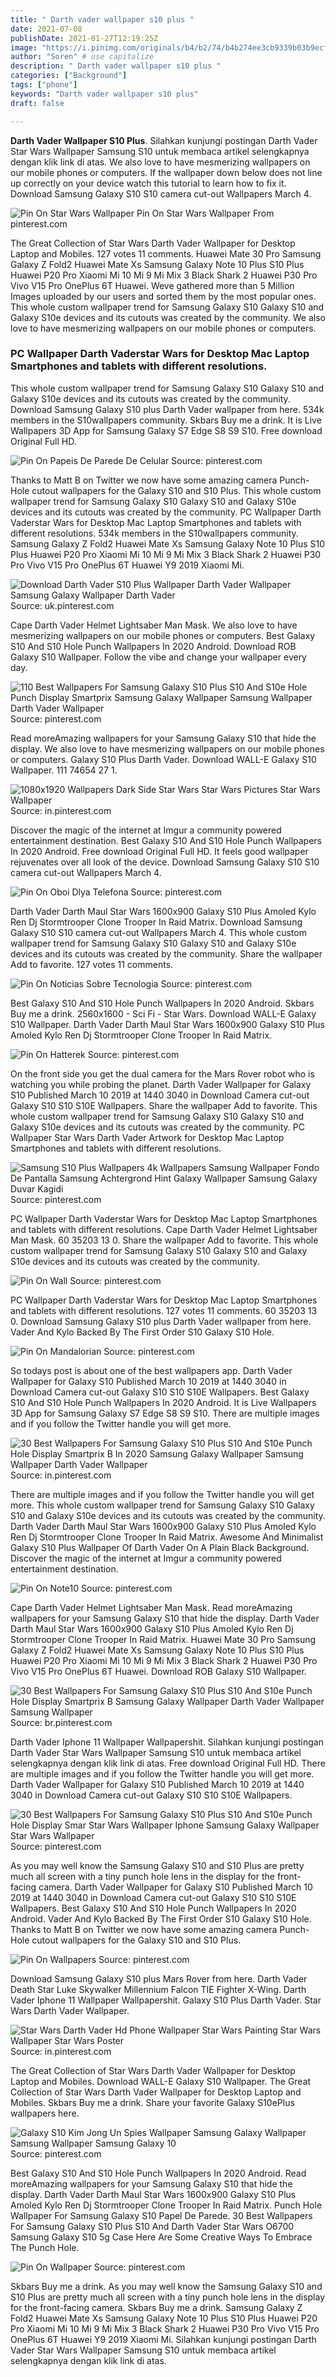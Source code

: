 ```yaml
---
title: " Darth vader wallpaper s10 plus "
date: 2021-07-08
publishDate: 2021-01-27T12:19:25Z
image: "https://i.pinimg.com/originals/b4/b2/74/b4b274ee3cb9339b03b9ecf40938bff5.jpg"
author: "Soren" # use capitalize
description: " Darth vader wallpaper s10 plus "
categories: ["Background"]
tags: ["phone"]
keywords: "Darth vader wallpaper s10 plus"
draft: false

---
```



**Darth Vader Wallpaper S10 Plus**. Silahkan kunjungi postingan Darth Vader Star Wars Wallpaper Samsung S10 untuk membaca artikel selengkapnya dengan klik link di atas. We also love to have mesmerizing wallpapers on our mobile phones or computers. If the wallpaper down below does not line up correctly on your device watch this tutorial to learn how to fix it. Download Samsung Galaxy S10 S10 camera cut-out Wallpapers March 4.

![Pin On Star Wars Wallpaper](https://i.pinimg.com/originals/de/23/41/de2341c32df4b85f58f8cb921ea07dc4.png "Pin On Star Wars Wallpaper")
Pin On Star Wars Wallpaper From pinterest.com


The Great Collection of Star Wars Darth Vader Wallpaper for Desktop Laptop and Mobiles. 127 votes 11 comments. Huawei Mate 30 Pro Samsung Galaxy Z Fold2 Huawei Mate Xs Samsung Galaxy Note 10 Plus S10 Plus Huawei P20 Pro Xiaomi Mi 10 Mi 9 Mi Mix 3 Black Shark 2 Huawei P30 Pro Vivo V15 Pro OnePlus 6T Huawei. Weve gathered more than 5 Million Images uploaded by our users and sorted them by the most popular ones. This whole custom wallpaper trend for Samsung Galaxy S10 Galaxy S10 and Galaxy S10e devices and its cutouts was created by the community. We also love to have mesmerizing wallpapers on our mobile phones or computers.

### PC Wallpaper Darth Vaderstar Wars for Desktop Mac Laptop Smartphones and tablets with different resolutions.

This whole custom wallpaper trend for Samsung Galaxy S10 Galaxy S10 and Galaxy S10e devices and its cutouts was created by the community. Download Samsung Galaxy S10 plus Darth Vader wallpaper from here. 534k members in the S10wallpapers community. Skbars Buy me a drink. It is Live Wallpapers 3D App for Samsung Galaxy S7 Edge S8 S9 S10. Free download Original Full HD.


![Pin On Papeis De Parede De Celular](https://i.pinimg.com/originals/24/21/5a/24215abd394a2d220306c9c78efbec37.jpg "Pin On Papeis De Parede De Celular")
Source: pinterest.com

Thanks to Matt B on Twitter we now have some amazing camera Punch-Hole cutout wallpapers for the Galaxy S10 and S10 Plus. This whole custom wallpaper trend for Samsung Galaxy S10 Galaxy S10 and Galaxy S10e devices and its cutouts was created by the community. PC Wallpaper Darth Vaderstar Wars for Desktop Mac Laptop Smartphones and tablets with different resolutions. 534k members in the S10wallpapers community. Samsung Galaxy Z Fold2 Huawei Mate Xs Samsung Galaxy Note 10 Plus S10 Plus Huawei P20 Pro Xiaomi Mi 10 Mi 9 Mi Mix 3 Black Shark 2 Huawei P30 Pro Vivo V15 Pro OnePlus 6T Huawei Y9 2019 Xiaomi Mi.

![Download Darth Vader S10 Plus Wallpaper Darth Vader Wallpaper Samsung Galaxy Wallpaper Darth Vader](https://i.pinimg.com/736x/48/65/0c/48650c278599dbe8cf6dca2f3ae32600.jpg "Download Darth Vader S10 Plus Wallpaper Darth Vader Wallpaper Samsung Galaxy Wallpaper Darth Vader")
Source: uk.pinterest.com

Cape Darth Vader Helmet Lightsaber Man Mask. We also love to have mesmerizing wallpapers on our mobile phones or computers. Best Galaxy S10 And S10 Hole Punch Wallpapers In 2020 Android. Download ROB Galaxy S10 Wallpaper. Follow the vibe and change your wallpaper every day.

![110 Best Wallpapers For Samsung Galaxy S10 Plus S10 And S10e Hole Punch Display Smartprix Samsung Galaxy Wallpaper Samsung Wallpaper Darth Vader Wallpaper](https://i.pinimg.com/564x/fa/90/66/fa9066f989bb39a314f7425723cd9173.jpg "110 Best Wallpapers For Samsung Galaxy S10 Plus S10 And S10e Hole Punch Display Smartprix Samsung Galaxy Wallpaper Samsung Wallpaper Darth Vader Wallpaper")
Source: pinterest.com

Read moreAmazing wallpapers for your Samsung Galaxy S10 that hide the display. We also love to have mesmerizing wallpapers on our mobile phones or computers. Galaxy S10 Plus Darth Vader. Download WALL-E Galaxy S10 Wallpaper. 111 74654 27 1.

![1080x1920 Wallpapers Dark Side Star Wars Star Wars Pictures Star Wars Wallpaper](https://i.pinimg.com/originals/90/61/6f/90616fb731a95bfaa3f7e481b87875ae.jpg "1080x1920 Wallpapers Dark Side Star Wars Star Wars Pictures Star Wars Wallpaper")
Source: in.pinterest.com

Discover the magic of the internet at Imgur a community powered entertainment destination. Best Galaxy S10 And S10 Hole Punch Wallpapers In 2020 Android. Free download Original Full HD. It feels good wallpaper rejuvenates over all look of the device. Download Samsung Galaxy S10 S10 camera cut-out Wallpapers March 4.

![Pin On Oboi Dlya Telefona](https://i.pinimg.com/564x/66/c3/ca/66c3ca8c5e83a9b5b85395720cc91fc7.jpg "Pin On Oboi Dlya Telefona")
Source: pinterest.com

Darth Vader Darth Maul Star Wars 1600x900 Galaxy S10 Plus Amoled Kylo Ren Dj Stormtrooper Clone Trooper In Raid Matrix. Download Samsung Galaxy S10 S10 camera cut-out Wallpapers March 4. This whole custom wallpaper trend for Samsung Galaxy S10 Galaxy S10 and Galaxy S10e devices and its cutouts was created by the community. Share the wallpaper Add to favorite. 127 votes 11 comments.

![Pin On Noticias Sobre Tecnologia](https://i.pinimg.com/736x/48/c7/dd/48c7dd197d69dfc62efb352a5fa92052.jpg "Pin On Noticias Sobre Tecnologia")
Source: pinterest.com

Best Galaxy S10 And S10 Hole Punch Wallpapers In 2020 Android. Skbars Buy me a drink. 2560x1600 - Sci Fi - Star Wars. Download WALL-E Galaxy S10 Wallpaper. Darth Vader Darth Maul Star Wars 1600x900 Galaxy S10 Plus Amoled Kylo Ren Dj Stormtrooper Clone Trooper In Raid Matrix.

![Pin On Hatterek](https://i.pinimg.com/originals/56/21/72/5621729797e656a5a5938130440f03a9.jpg "Pin On Hatterek")
Source: pinterest.com

On the front side you get the dual camera for the Mars Rover robot who is watching you while probing the planet. Darth Vader Wallpaper for Galaxy S10 Published March 10 2019 at 1440 3040 in Download Camera cut-out Galaxy S10 S10 S10E Wallpapers. Share the wallpaper Add to favorite. This whole custom wallpaper trend for Samsung Galaxy S10 Galaxy S10 and Galaxy S10e devices and its cutouts was created by the community. PC Wallpaper Star Wars Darth Vader Artwork for Desktop Mac Laptop Smartphones and tablets with different resolutions.

![Samsung S10 Plus Wallpapers 4k Wallpapers Samsung Wallpaper Fondo De Pantalla Samsung Achtergrond Hint Galaxy Wallpaper Samsung Galaxy Duvar Kagidi](https://i.pinimg.com/originals/e1/a3/a8/e1a3a8788acda8baced65ed3a71f9605.jpg "Samsung S10 Plus Wallpapers 4k Wallpapers Samsung Wallpaper Fondo De Pantalla Samsung Achtergrond Hint Galaxy Wallpaper Samsung Galaxy Duvar Kagidi")
Source: pinterest.com

PC Wallpaper Darth Vaderstar Wars for Desktop Mac Laptop Smartphones and tablets with different resolutions. Cape Darth Vader Helmet Lightsaber Man Mask. 60 35203 13 0. Share the wallpaper Add to favorite. This whole custom wallpaper trend for Samsung Galaxy S10 Galaxy S10 and Galaxy S10e devices and its cutouts was created by the community.

![Pin On Wall](https://i.pinimg.com/236x/82/91/8e/82918e45b403554f88b7d2e4d007074c.jpg "Pin On Wall")
Source: pinterest.com

PC Wallpaper Darth Vaderstar Wars for Desktop Mac Laptop Smartphones and tablets with different resolutions. 127 votes 11 comments. 60 35203 13 0. Download Samsung Galaxy S10 plus Darth Vader wallpaper from here. Vader And Kylo Backed By The First Order S10 Galaxy S10 Hole.

![Pin On Mandalorian](https://i.pinimg.com/736x/6d/3f/8f/6d3f8f443dd058cf34f6e356e7d2e7ee.jpg "Pin On Mandalorian")
Source: pinterest.com

So todays post is about one of the best wallpapers app. Darth Vader Wallpaper for Galaxy S10 Published March 10 2019 at 1440 3040 in Download Camera cut-out Galaxy S10 S10 S10E Wallpapers. Best Galaxy S10 And S10 Hole Punch Wallpapers In 2020 Android. It is Live Wallpapers 3D App for Samsung Galaxy S7 Edge S8 S9 S10. There are multiple images and if you follow the Twitter handle you will get more.

![30 Best Wallpapers For Samsung Galaxy S10 Plus S10 And S10e Punch Hole Display Smartprix B In 2020 Samsung Galaxy Wallpaper Samsung Wallpaper Darth Vader Wallpaper](https://i.pinimg.com/564x/84/ce/3b/84ce3ba9a790c172163bf60ca7be8cfc.jpg "30 Best Wallpapers For Samsung Galaxy S10 Plus S10 And S10e Punch Hole Display Smartprix B In 2020 Samsung Galaxy Wallpaper Samsung Wallpaper Darth Vader Wallpaper")
Source: in.pinterest.com

There are multiple images and if you follow the Twitter handle you will get more. This whole custom wallpaper trend for Samsung Galaxy S10 Galaxy S10 and Galaxy S10e devices and its cutouts was created by the community. Darth Vader Darth Maul Star Wars 1600x900 Galaxy S10 Plus Amoled Kylo Ren Dj Stormtrooper Clone Trooper In Raid Matrix. Awesome And Minimalist Galaxy S10 Plus Wallpaper Of Darth Vader On A Plain Black Background. Discover the magic of the internet at Imgur a community powered entertainment destination.

![Pin On Note10](https://i.pinimg.com/236x/7b/fd/8e/7bfd8e9b0be29f4c2caa198b013919e3.jpg "Pin On Note10")
Source: pinterest.com

Cape Darth Vader Helmet Lightsaber Man Mask. Read moreAmazing wallpapers for your Samsung Galaxy S10 that hide the display. Darth Vader Darth Maul Star Wars 1600x900 Galaxy S10 Plus Amoled Kylo Ren Dj Stormtrooper Clone Trooper In Raid Matrix. Huawei Mate 30 Pro Samsung Galaxy Z Fold2 Huawei Mate Xs Samsung Galaxy Note 10 Plus S10 Plus Huawei P20 Pro Xiaomi Mi 10 Mi 9 Mi Mix 3 Black Shark 2 Huawei P30 Pro Vivo V15 Pro OnePlus 6T Huawei. Download ROB Galaxy S10 Wallpaper.

![30 Best Wallpapers For Samsung Galaxy S10 Plus S10 And S10e Punch Hole Display Smartprix B Samsung Galaxy Wallpaper Darth Vader Wallpaper Samsung Wallpaper](https://i.pinimg.com/474x/ce/7d/a4/ce7da4f362db8a3dd679bb1f070d97c1.jpg "30 Best Wallpapers For Samsung Galaxy S10 Plus S10 And S10e Punch Hole Display Smartprix B Samsung Galaxy Wallpaper Darth Vader Wallpaper Samsung Wallpaper")
Source: br.pinterest.com

Darth Vader Iphone 11 Wallpaper Wallpapershit. Silahkan kunjungi postingan Darth Vader Star Wars Wallpaper Samsung S10 untuk membaca artikel selengkapnya dengan klik link di atas. Free download Original Full HD. There are multiple images and if you follow the Twitter handle you will get more. Darth Vader Wallpaper for Galaxy S10 Published March 10 2019 at 1440 3040 in Download Camera cut-out Galaxy S10 S10 S10E Wallpapers.

![30 Best Wallpapers For Samsung Galaxy S10 Plus S10 And S10e Punch Hole Display Smar Star Wars Wallpaper Iphone Samsung Galaxy Wallpaper Star Wars Wallpaper](https://i.pinimg.com/originals/1f/a2/f7/1fa2f7290e5e5282a710a9f6b3341756.jpg "30 Best Wallpapers For Samsung Galaxy S10 Plus S10 And S10e Punch Hole Display Smar Star Wars Wallpaper Iphone Samsung Galaxy Wallpaper Star Wars Wallpaper")
Source: pinterest.com

As you may well know the Samsung Galaxy S10 and S10 Plus are pretty much all screen with a tiny punch hole lens in the display for the front-facing camera. Darth Vader Wallpaper for Galaxy S10 Published March 10 2019 at 1440 3040 in Download Camera cut-out Galaxy S10 S10 S10E Wallpapers. Best Galaxy S10 And S10 Hole Punch Wallpapers In 2020 Android. Vader And Kylo Backed By The First Order S10 Galaxy S10 Hole. Thanks to Matt B on Twitter we now have some amazing camera Punch-Hole cutout wallpapers for the Galaxy S10 and S10 Plus.

![Pin On Wallpapers](https://i.pinimg.com/originals/62/1d/ad/621dadf7aca8a3b6dd4d36f8d57bd08b.jpg "Pin On Wallpapers")
Source: pinterest.com

Download Samsung Galaxy S10 plus Mars Rover from here. Darth Vader Death Star Luke Skywalker Millennium Falcon TIE Fighter X-Wing. Darth Vader Iphone 11 Wallpaper Wallpapershit. Galaxy S10 Plus Darth Vader. Star Wars Darth Vader Wallpaper.

![Star Wars Darth Vader Hd Phone Wallpaper Star Wars Painting Star Wars Wallpaper Star Wars Poster](https://i.pinimg.com/originals/fb/64/ef/fb64ef7c9897c223b497572ec415a05a.jpg "Star Wars Darth Vader Hd Phone Wallpaper Star Wars Painting Star Wars Wallpaper Star Wars Poster")
Source: in.pinterest.com

The Great Collection of Star Wars Darth Vader Wallpaper for Desktop Laptop and Mobiles. Download WALL-E Galaxy S10 Wallpaper. The Great Collection of Star Wars Darth Vader Wallpaper for Desktop Laptop and Mobiles. Skbars Buy me a drink. Share your favorite Galaxy S10ePlus wallpapers here.

![Galaxy S10 Kim Jong Un Spies Wallpaper Samsung Galaxy Wallpaper Samsung Wallpaper Samsung Galaxy 10](https://i.pinimg.com/564x/d9/ea/9d/d9ea9d40e906f3b2827a6d07e59eb6e1.jpg "Galaxy S10 Kim Jong Un Spies Wallpaper Samsung Galaxy Wallpaper Samsung Wallpaper Samsung Galaxy 10")
Source: pinterest.com

Best Galaxy S10 And S10 Hole Punch Wallpapers In 2020 Android. Read moreAmazing wallpapers for your Samsung Galaxy S10 that hide the display. Darth Vader Darth Maul Star Wars 1600x900 Galaxy S10 Plus Amoled Kylo Ren Dj Stormtrooper Clone Trooper In Raid Matrix. Punch Hole Wallpaper For Samsung Galaxy S10 Papel De Parede. 30 Best Wallpapers For Samsung Galaxy S10 Plus S10 And Darth Vader Star Wars O6700 Samsung Galaxy S10 5g Case Here Are Some Creative Ways To Embrace The Punch Hole.

![Pin On Wallpaper](https://i.pinimg.com/originals/b4/b2/74/b4b274ee3cb9339b03b9ecf40938bff5.jpg "Pin On Wallpaper")
Source: pinterest.com

Skbars Buy me a drink. As you may well know the Samsung Galaxy S10 and S10 Plus are pretty much all screen with a tiny punch hole lens in the display for the front-facing camera. Skbars Buy me a drink. Samsung Galaxy Z Fold2 Huawei Mate Xs Samsung Galaxy Note 10 Plus S10 Plus Huawei P20 Pro Xiaomi Mi 10 Mi 9 Mi Mix 3 Black Shark 2 Huawei P30 Pro Vivo V15 Pro OnePlus 6T Huawei Y9 2019 Xiaomi Mi. Silahkan kunjungi postingan Darth Vader Star Wars Wallpaper Samsung S10 untuk membaca artikel selengkapnya dengan klik link di atas.

